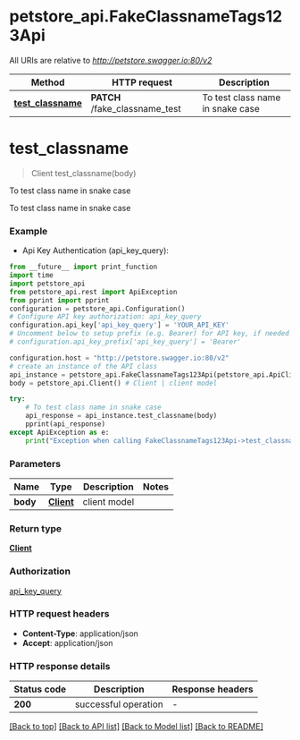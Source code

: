 # petstore_api.FakeClassnameTags123Api

All URIs are relative to *http://petstore.swagger.io:80/v2*

Method | HTTP request | Description
------------- | ------------- | -------------
[**test_classname**](FakeClassnameTags123Api.md#test_classname) | **PATCH** /fake_classname_test | To test class name in snake case


# **test_classname**
> Client test_classname(body)

To test class name in snake case

To test class name in snake case

### Example

* Api Key Authentication (api_key_query):
```python
from __future__ import print_function
import time
import petstore_api
from petstore_api.rest import ApiException
from pprint import pprint
configuration = petstore_api.Configuration()
# Configure API key authorization: api_key_query
configuration.api_key['api_key_query'] = 'YOUR_API_KEY'
# Uncomment below to setup prefix (e.g. Bearer) for API key, if needed
# configuration.api_key_prefix['api_key_query'] = 'Bearer'

configuration.host = "http://petstore.swagger.io:80/v2"
# create an instance of the API class
api_instance = petstore_api.FakeClassnameTags123Api(petstore_api.ApiClient(configuration))
body = petstore_api.Client() # Client | client model

try:
    # To test class name in snake case
    api_response = api_instance.test_classname(body)
    pprint(api_response)
except ApiException as e:
    print("Exception when calling FakeClassnameTags123Api->test_classname: %s\n" % e)
```

### Parameters

Name | Type | Description  | Notes
------------- | ------------- | ------------- | -------------
 **body** | [**Client**](Client.md)| client model | 

### Return type

[**Client**](Client.md)

### Authorization

[api_key_query](../README.md#api_key_query)

### HTTP request headers

 - **Content-Type**: application/json
 - **Accept**: application/json

### HTTP response details
| Status code | Description | Response headers |
|-------------|-------------|------------------|
**200** | successful operation |  -  |

[[Back to top]](#) [[Back to API list]](../README.md#documentation-for-api-endpoints) [[Back to Model list]](../README.md#documentation-for-models) [[Back to README]](../README.md)

